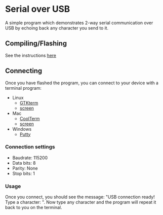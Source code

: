 # Serial over USB
A simple program which demonstrates 2-way serial communication over USB by echoing back any character you send to it.

## Compiling/Flashing
See the instructions [here](../README.md)

## Connecting
Once you have flashed the program, you can connect to your device with a terminal program:

* Linux
  * [GTKterm](https://elinux.org/Communicate_with_hardware_using_USB_cable_for_Ubuntu)
  * [screen](https://software.intel.com/en-us/setting-up-serial-terminal-on-system-with-linux)
* Mac
  * [CoolTerm](https://freeware.the-meiers.org/)
  * [screen](https://software.intel.com/en-us/setting-up-serial-terminal-on-system-with-linux)
* Windows
  * [Putty](https://software.intel.com/en-us/setting-up-serial-terminal-on-system-with-windows)

### Connection settings
 * Baudrate: 115200
 * Data bits: 8
 * Parity: None
 * Stop bits: 1

### Usage
Once you connect, you should see the message: "USB connection ready! Type a character: ". Now type any character and the program will repeat it back to you on the terminal.